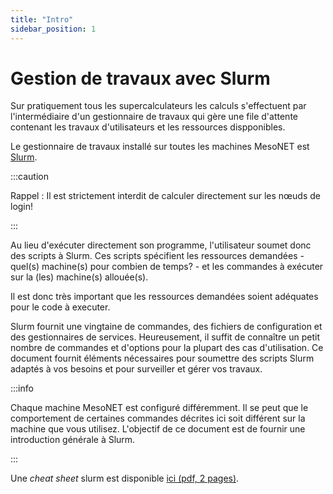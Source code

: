```yaml
---
title: "Intro"
sidebar_position: 1
---
```

# Gestion de travaux avec Slurm

Sur pratiquement tous les supercalculateurs les calculs s'effectuent par l'intermédiaire d'un gestionnaire de travaux qui gère une file d'attente contenant les travaux d'utilisateurs et les ressources dispponibles.

Le gestionnaire de travaux installé sur toutes les machines MesoNET est [Slurm](https://slurm.schedmd.com/documentation.html).

:::caution

Rappel : Il est strictement interdit de calculer directement sur les nœuds de login!

:::

Au lieu d'exécuter directement son programme, l'utilisateur soumet donc des scripts à Slurm.
Ces scripts spécifient les ressources demandées - quel(s) machine(s) pour combien de temps? - et les commandes à exécuter sur la (les) machine(s) allouée(s).

Il est donc très important que les ressources demandées soient adéquates pour le code à executer.

<!-- Tant que les ressources demandées ne sont pas disponibles, le script ne démarrera pas (demander trop est donc inutile, en plus d'être peu respectueux des autres utilisateurs) - et si les ressources sont insuffisantes, alors le code ne pourra pas s'exécuter correctement. -->

Slurm fournit une vingtaine de commandes, des fichiers de configuration et des gestionnaires de services.
Heureusement, il suffit de connaître un petit nombre de commandes et d'options pour la plupart des cas d'utilisation.
Ce document fournit éléments nécessaires pour soumettre des scripts Slurm adaptés à vos besoins et pour surveiller et gérer vos travaux.

:::info

Chaque machine MesoNET est configuré différemment. Il se peut que le comportement de certaines commandes décrites ici soit différent sur la machine que vous utilisez. L'objectif de ce document est de fournir une introduction générale à Slurm.

:::

Une *cheat sheet* slurm est disponible [ici (pdf, 2 pages)](https://slurm.schedmd.com/pdfs/summary.pdf).
